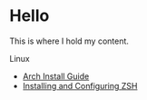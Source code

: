 # Hello

This is where I hold my content.

Linux
* [Arch Install Guide](pages/arch-install.md)
* [Installing and Configuring ZSH](pages/zsh.md)
